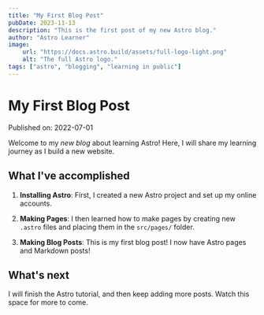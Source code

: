 ```yaml
---
title: "My First Blog Post"
pubDate: 2023-11-13
description: "This is the first post of my new Astro blog."
author: "Astro Learner"
image:
    url: "https://docs.astro.build/assets/full-logo-light.png"
    alt: "The full Astro logo."
tags: ["astro", "blogging", "learning in public"]
---
```


# My First Blog Post

Published on: 2022-07-01

Welcome to my _new blog_ about learning Astro! Here, I will share my learning
journey as I build a new website.

## What I've accomplished

1. **Installing Astro**: First, I created a new Astro project and set up my
   online accounts.

2. **Making Pages**: I then learned how to make pages by creating new `.astro`
   files and placing them in the `src/pages/` folder.

3. **Making Blog Posts**: This is my first blog post! I now have Astro pages and
   Markdown posts!

## What's next

I will finish the Astro tutorial, and then keep adding more posts. Watch this
space for more to come.
